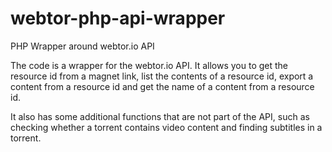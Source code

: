 # webtor-php-api-wrapper
PHP Wrapper around webtor.io API

The code is a wrapper for the webtor.io API. It allows you to get the resource id from a magnet link, list the contents of a resource id, export a content from a resource id and get the name of a content from a resource id.

It also has some additional functions that are not part of the API, such as checking whether a torrent contains video content and finding subtitles in a torrent.
